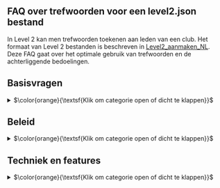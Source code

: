 ## FAQ over trefwoorden voor een level2.json bestand

In Level 2 kan men trefwoorden toekenen aan leden van een club.
Het formaat van Level 2 bestanden is beschreven in
[Level2_aanmaken_NL](https://github.com/vdhamer/Photo-Club-Hub/blob/main/Photo%20Club%20Hub/Documentation/Level2_aanmaken_NL.md).
Deze FAQ gaat over het optimale gebruik van trefwoorden en de achterliggende bedoelingen.

## Basisvragen

<details><summary>$\color{orange}{\textsf{Klik om categorie open of dicht te klappen}}$</summary></p>
<ul>

<li>

### Wat betekent "trefwoord" hier?

<details><summary>$\color{green}{\textsf{Klik om antwoord open of dicht te klappen}}$</summary></p>
In ondermeer Adobe Lightroom kan je trefwoorden hangen aan individuele foto's
om ze vooral zelf makkelijk te kunnen terugvinden in een verameling van b.v. tienduizend foto's.
</p>

De trefwoorden hier zijn anders. Hier gaat hier om trefwoorden die aan de **fotograaf** hangen.
Ze geven 1 of hooguit 2 specialismes aan: "waar staat Rob om bekend?".
Hiermee kan iemand Rob ontdekken als men belangstelling heeft in b.v. "conceptuele fotografie".
</details></p>

</li><li>

### Wat ziet een gebruiken van de trefwoorden?

<details><summary>$\color{green}{\textsf{Klik om antwoord open of dicht te klappen}}$</summary></p>

- In de HTML/web versie van de app, zie je de trefwoorden in een kolom in de tabellen met clubleden.
- In de iOS versie zie je (straks) de beschikbare trefwoorden bij iedere fotograaf in het Namenlijst scherm.

Richting voor de iets langere termijn:

- In de iOS versie, moet je kunnen **zoeken** op een enkel trefwoord via de bestaande Zoek balk.
Dus intypen van "zwart" filtert de lijst op fotografen met het "zwart-wit" trefwoord.
Maar toont ook namen zoals "Kees de Zwart".
- In de HTML versie, zouden de getoonde trefwoorden links kunnen worden.
Erop **klikken** toont een lijst met alle fotografen (van alle deelnemende clubs) die gekoppeld zijn aan dat trefwoord.
</details></p>
- In de HTML versie, zou er een aparte pagina kunnen komen met een (klikbare) lijst van alle beschikbare trefwoordenlijst.
Hiermee kan je ontdekken dat een trefwoord beschikbaar is.  

</li><li>

### Wat is het nut van trefwoorden?

<details><summary>$\color{green}{\textsf{Klik om antwoord open of dicht te klappen}}$</summary></p>
x
</details></p>

</li><li>

### Hoeveel trefwoorden per clublid?

<details><summary>$\color{green}{\textsf{Klik om antwoord open of dicht te klappen}}$</summary></p>
x
</details></p>

</li><li>

### Hoe groeit de lijst met trefwoorden?

<details><summary>$\color{green}{\textsf{Klik om antwoord open of dicht te klappen}}$</summary></p>
x
</details></p>

</li></ul>

</details></p>

## Beleid

<details><summary>$\color{orange}{\textsf{Klik om categorie open of dicht te klappen}}$</summary></p>
<ul>

<li>

### Waarom maar 2 trefwoorden per persoon?

<details><summary>$\color{green}{\textsf{Klik om antwoord open of dicht te klappen}}$</summary></p>
x
</details></p>

</li><li>

### Hoeveel trefwoorden komen er?

<details><summary>$\color{green}{\textsf{Klik om antwoord open of dicht te klappen}}$</summary></p>
x
</details></p>

</li><li>

### Fijnmazigheid?

<details><summary>$\color{green}{\textsf{Klik om antwoord open of dicht te klappen}}$</summary></p>
x
</details></p>

</li><li>

### Wie beheert de lijst met trefwoorden?

<details><summary>$\color{green}{\textsf{Klik om antwoord open of dicht te klappen}}$</summary></p>
x
</details></p>

</li><li>

### Project versus specialisme?

<details><summary>$\color{green}{\textsf{Klik om antwoord open of dicht te klappen}}$</summary></p>
x
</details></p>

</li></ul>

</details></p>

## Techniek en features

<details><summary>$\color{orange}{\textsf{Klik om categorie open of dicht te klappen}}$</summary></p>
<ul>

<li>

### Er zijn eigenlijk 2 soorten trefwoorden?

<details><summary>$\color{green}{\textsf{Klik om antwoord open of dicht te klappen}}$</summary></p>
x
</details></p>

</li><li>

### Vertalingen?

<details><summary>$\color{green}{\textsf{Klik om antwoord open of dicht te klappen}}$</summary></p>
x
</details></p>

</li><li>

### Identifiers?

<details><summary>$\color{green}{\textsf{Klik om antwoord open of dicht te klappen}}$</summary></p>
x
</details></p>

</li>
